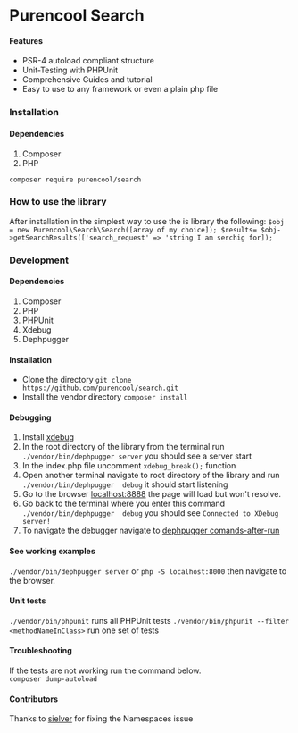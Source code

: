 Purencool Search
=========================


#### Features

* PSR-4 autoload compliant structure
* Unit-Testing with PHPUnit
* Comprehensive Guides and tutorial
* Easy to use to any framework or even a plain php file


### Installation 
#### Dependencies
1. Composer
2. PHP  

`composer require purencool/search`

### How to use the library

After installation in the simplest way to use the is library the following:
`
$obj = new Purencool\Search\Search([array of my choice]);
$results= $obj->getSearchResults(['search_request' => 'string I am serchig for]);
`


### Development
#### Dependencies
1. Composer
2. PHP  
3. PHPUnit
4. Xdebug
5. Dephpugger

#### Installation
* Clone the directory `git clone https://github.com/purencool/search.git`
* Install the vendor directory `composer install`

#### Debugging
1. Install [xdebug](https://xdebug.org/docs/install) 
2. In the root directory of the library from the terminal run `./vendor/bin/dephpugger server` you should see a server start
3. In the index.php file uncomment `xdebug_break();` function
4. Open another terminal navigate to root directory of the library and run  `./vendor/bin/dephpugger  debug` it should start listening
5. Go to the browser [localhost:8888](http://localhost:8888) the page will load but won't resolve.
6. Go back to the terminal where you enter this command `./vendor/bin/dephpugger  debug` you should see `Connected to XDebug server!`
7. To navigate the debugger navigate to [dephpugger comands-after-run](https://github.com/tacnoman/dephpugger#comands-after-run)

                     


#### See working examples
`./vendor/bin/dephpugger server` or `php -S localhost:8000` then navigate to the browser.

#### Unit tests
`./vendor/bin/phpunit` runs all PHPUnit tests
`./vendor/bin/phpunit --filter <methodNameInClass>` run one set of tests



#### Troubleshooting
If the tests are not working run the command below.   
`composer dump-autoload` 



#### Contributors
Thanks to [sielver](https://github.com/sielver) for fixing the Namespaces issue